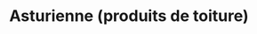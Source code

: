 ---
title: "Asturienne (produits de toiture)"
url: /begles/asturienne-produits-de-toiture/
shop: Allgemein
---